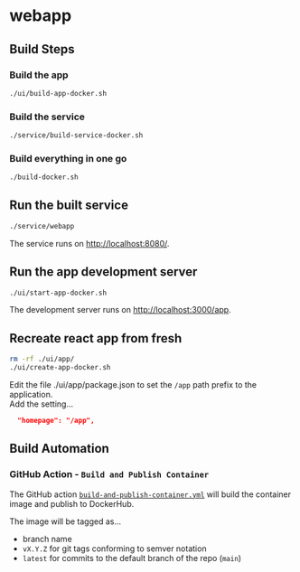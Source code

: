 # webapp

## Build Steps

### Build the app

```bash
./ui/build-app-docker.sh
```

### Build the service

```bash
./service/build-service-docker.sh
```

### Build everything in one go

```bash
./build-docker.sh
```

## Run the built service

```bash
./service/webapp
```

The service runs on [http://localhost:8080/](http://localhost:8080/).

## Run the app development server

```bash
./ui/start-app-docker.sh
```

The development server runs on [http://localhost:3000/app](http://localhost:3000/app).

## Recreate react app from fresh

```bash
rm -rf ./ui/app/
./ui/create-app-docker.sh
```

Edit the file ./ui/app/package.json to set the `/app` path prefix to the application.<br>
Add the setting...

```json
  "homepage": "/app",
```

## Build Automation

### GitHub Action - `Build and Publish Container`

The GitHub action [`build-and-publish-container.yml`](.github/workflows/build-and-publish-container.yml) will build the container image and publish to DockerHub.

The image will be tagged as...
* branch name
* `vX.Y.Z` for git tags conforming to semver notation
* `latest` for commits to the default branch of the repo (`main`)
